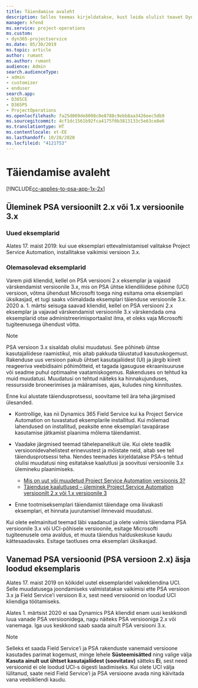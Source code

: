 ```yaml
---
title: Täiendamise avaleht
description: Selles teemas kirjeldatakse, kust leida olulist teavet Dynamics 365 Project Service Automation uute ja muudetud funktsioonide kohta ning kuidas täiendada uusimale versioonile.
manager: kfend
ms.service: project-operations
ms.custom:
- dyn365-projectservice
ms.date: 05/30/2019
ms.topic: article
author: rumant
ms.author: rumant
audience: Admin
search.audienceType:
- admin
- customizer
- enduser
search.app:
- D365CE
- D365PS
- ProjectOperations
ms.openlocfilehash: fa25d069de8098c0e8788c9ebb8aa3426eec5db9
ms.sourcegitcommit: 4cf1dc1561b92fca4175f0b3813133c5e63ce8e6
ms.translationtype: HT
ms.contentlocale: et-EE
ms.lasthandoff: 10/28/2020
ms.locfileid: "4121753"
---
```

# <a name="upgrade-home-page"></a>Täiendamise avaleht

[!INCLUDE[cc-applies-to-psa-app-1x-2x](../includes/cc-applies-to-psa-app-1x-2x.md)]

## <a name="upgrade-from-psa-version-2x-or-1x-to-version-3x"></a>Üleminek PSA versioonilt 2.x või 1.x versioonile 3.x

### <a name="new-instances"></a>Uued eksemplarid

Alates 17. maist 2019: kui uue eksemplari ettevalmistamisel valitakse Project Service Automation, installitakse vaikimisi versioon 3.x.

### <a name="existing-instances"></a>Olemasolevad eksemplarid

Varem pidi kliendid, kellel on PSA versiooni 2.x eksemplar ja vajasid värskendamist versioonile 3.x, mis on PSA ühtse kliendiliidese põhine (UCI) versioon, võtma ühendust Microsofti toega ning esitama oma eksemplari üksikasjad, et tugi saaks võimaldada eksemplari täienduse versioonile 3.x. 2020 a. 1. märtsi seisuga saavad kliendid, kellel on PSA versiooni 2.x eksemplar ja vajavad värskendamist versioonile 3.x värskendada oma eksemplarid otse administreerimisportaalist ilma, et oleks vaja Microsofti tugiteenusega ühendust võtta.  

> [!NOTE]
> PSA versioon 3.x sisaldab olulisi muudatusi. See põhineb ühtse kasutajaliidese raamistikul, mis aitab pakkuda täiustatud kasutuskogemust. Rakenduse uus versioon pakub ühtset kasutajaliidest (UI) ja järgib kiirelt reageeriva veebidisaini põhimõtteid, et tagada igasuguse ekraanisuuruse või seadme puhul optimaalne vaatamiskogemus. Rakenduses on tehtud ka muid muudatusi. Muudatusi on tehtud näiteks ka hinnakujunduses, ressursside broneerimises ja määramises, ajas, kuludes ning kinnitustes.

Enne kui alustate täiendusprotsessi, soovitame teil ära teha järgmised ülesanded.

- Kontrollige, kas nii Dynamics 365 Field Service kui ka Project Service Automation on tuvastatud eksemplarile installitud. Kui mõlemad lahendused on installitud, peaksite enne eksemplari tavapärase kasutamise jätkamist plaanima mõlema täiendamist.
- Vaadake järgmised teemad tähelepanelikult üle. Kui olete teadlik versioonidevahelistest erinevustest ja mõistate neid, aitab see teil täiendusprotsessi teha. Nendes teemades kirjeldatakse PSA-s tehtud olulisi muudatusi ning esitatakse kaalutlusi ja soovitusi versioonile 3.x ülemineku plaanimiseks.

    - [Mis on uut või muudetud Project Service Automation versioonis 3?](whats-new-changed-v3.md)
    - [Täienduse kaalutlused – üleminek Project Service Automation versioonilt 2.x või 1.x versioonile 3](upgrade-v3.md)

- Enne tootmiseksemplari täiendamist täiendage oma liivakasti eksemplari, et hinnata juurutamisel ilmnevaid muudatusi.

Kui olete eelmainitud teemad läbi vaadanud ja olete valmis täiendama PSA versioonile 3.x või UCI-põhisele versioonile, esitage Microsofti tugiteenusele oma avaldus, et muuta täiendus halduskeskuse kaudu kättesaadavaks. Esitage taotluses oma eksemplari üksikasjad.

## <a name="older-versions-of-psa-psa-version-2x-in-a-newly-created-instance"></a>Vanemad PSA versioonid (PSA versioon 2.x) äsja loodud eksemplaris

Alates 17. maist 2019 on kõikidel uutel eksemplaridel vaikekliendina UCI. Selle muudatusega joondamiseks valmistatakse vaikimisi ette PSA versioon 3.x ja Field Service’i versioon 8.x, sest need versioonid on loodud UCI kliendiga töötamiseks.

Alates 1. märtsist 2020 ei saa Dynamics PSA kliendid enam uusi keskkondi luua vanade PSA versioonidega, nagu näiteks PSA versiooniga 2.x või vanemaga. Iga uus keskkond saab saada ainult PSA versiooni 3.x.

> [!NOTE]
> Selleks et saada Field Service’i ja PSA rakenduste vanemaid versioone kasutades parimat kogemust, minge lehele **Süsteemisätted** ning valige välja **Kasuta ainult uut ühtset kasutajaliidest (soovitatav)** sätteks **Ei**, sest need versioonid ei ole loodud UCI-s õigesti laadimiseks. Kui olete UCI välja lülitanud, saate neid Field Service’i ja PSA versioone avada ning käivitada vana veebikliendi kaudu. 
